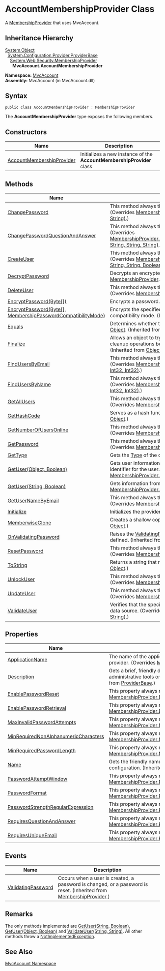 AccountMembershipProvider Class
===============================
A [MembershipProvider][1] that uses MvcAccount.


Inheritance Hierarchy
---------------------
[System.Object][2]  
  [System.Configuration.Provider.ProviderBase][3]  
    [System.Web.Security.MembershipProvider][1]  
      **MvcAccount.AccountMembershipProvider**  

**Namespace:** [MvcAccount][4]  
**Assembly:** MvcAccount (in MvcAccount.dll)

Syntax
------

```csharp
public class AccountMembershipProvider : MembershipProvider
```

The **AccountMembershipProvider** type exposes the following members.


Constructors
------------

Name                           | Description                                                           
------------------------------ | --------------------------------------------------------------------- 
[AccountMembershipProvider][5] | Initializes a new instance of the **AccountMembershipProvider** class 


Methods
-------

Name                                                               | Description                                                                                                                                                                                 
------------------------------------------------------------------ | ------------------------------------------------------------------------------------------------------------------------------------------------------------------------------------------- 
[ChangePassword][6]                                                | This method always throws a [NotImplementedException][7]. (Overrides [MembershipProvider.ChangePassword(String, String, String)][8].)                                                       
[ChangePasswordQuestionAndAnswer][9]                               | This method always throws a [NotImplementedException][7]. (Overrides [MembershipProvider.ChangePasswordQuestionAndAnswer(String, String, String, String)][10].)                             
[CreateUser][11]                                                   | This method always throws a [NotImplementedException][7]. (Overrides [MembershipProvider.CreateUser(String, String, String, String, String, Boolean, Object, MembershipCreateStatus)][12].) 
[DecryptPassword][13]                                              | Decrypts an encrypted password. (Inherited from [MembershipProvider][1].)                                                                                                                   
[DeleteUser][14]                                                   | This method always throws a [NotImplementedException][7]. (Overrides [MembershipProvider.DeleteUser(String, Boolean)][15].)                                                                 
[EncryptPassword(Byte[])][16]                                      | Encrypts a password. (Inherited from [MembershipProvider][1].)                                                                                                                              
[EncryptPassword(Byte[], MembershipPasswordCompatibilityMode)][17] | Encrypts the specified password using the specified password-compatibility mode. (Inherited from [MembershipProvider][1].)                                                                  
[Equals][18]                                                       | Determines whether the specified [Object][2] is equal to the current [Object][2]. (Inherited from [Object][2].)                                                                             
[Finalize][19]                                                     | Allows an object to try to free resources and perform other cleanup operations before it is reclaimed by garbage collection. (Inherited from [Object][2].)                                  
[FindUsersByEmail][20]                                             | This method always throws a [NotImplementedException][7]. (Overrides [MembershipProvider.FindUsersByEmail(String, Int32, Int32, Int32)][21].)                                               
[FindUsersByName][22]                                              | This method always throws a [NotImplementedException][7]. (Overrides [MembershipProvider.FindUsersByName(String, Int32, Int32, Int32)][23].)                                                
[GetAllUsers][24]                                                  | This method always throws a [NotImplementedException][7]. (Overrides [MembershipProvider.GetAllUsers(Int32, Int32, Int32)][25].)                                                            
[GetHashCode][26]                                                  | Serves as a hash function for a particular type. (Inherited from [Object][2].)                                                                                                              
[GetNumberOfUsersOnline][27]                                       | This method always throws a [NotImplementedException][7]. (Overrides [MembershipProvider.GetNumberOfUsersOnline()][28].)                                                                    
[GetPassword][29]                                                  | This method always throws a [NotImplementedException][7]. (Overrides [MembershipProvider.GetPassword(String, String)][30].)                                                                 
[GetType][31]                                                      | Gets the [Type][32] of the current instance. (Inherited from [Object][2].)                                                                                                                  
[GetUser(Object, Boolean)][33]                                     | Gets user information from the data source based on the unique identifier for the user. (Overrides [MembershipProvider.GetUser(Object, Boolean)][34].)                                      
[GetUser(String, Boolean)][35]                                     | Gets information from the data source for a user. (Overrides [MembershipProvider.GetUser(String, Boolean)][36].)                                                                            
[GetUserNameByEmail][37]                                           | This method always throws a [NotImplementedException][7]. (Overrides [MembershipProvider.GetUserNameByEmail(String)][38].)                                                                  
[Initialize][39]                                                   | Initializes the provider. (Inherited from [ProviderBase][3].)                                                                                                                               
[MemberwiseClone][40]                                              | Creates a shallow copy of the current [Object][2]. (Inherited from [Object][2].)                                                                                                            
[OnValidatingPassword][41]                                         | Raises the [ValidatingPassword][42] event if an event handler has been defined. (Inherited from [MembershipProvider][1].)                                                                   
[ResetPassword][43]                                                | This method always throws a [NotImplementedException][7]. (Overrides [MembershipProvider.ResetPassword(String, String)][44].)                                                               
[ToString][45]                                                     | Returns a string that represents the current object. (Inherited from [Object][2].)                                                                                                          
[UnlockUser][46]                                                   | This method always throws a [NotImplementedException][7]. (Overrides [MembershipProvider.UnlockUser(String)][47].)                                                                          
[UpdateUser][48]                                                   | This method always throws a [NotImplementedException][7]. (Overrides [MembershipProvider.UpdateUser(MembershipUser)][49].)                                                                  
[ValidateUser][50]                                                 | Verifies that the specified user name and password exist in the data source. (Overrides [MembershipProvider.ValidateUser(String, String)][51].)                                             


Properties
----------

Name                                       | Description                                                                                                                                         
------------------------------------------ | --------------------------------------------------------------------------------------------------------------------------------------------------- 
[ApplicationName][52]                      | The name of the application using the custom membership provider. (Overrides [MembershipProvider.ApplicationName][53].)                             
[Description][54]                          | Gets a brief, friendly description suitable for display in administrative tools or other user interfaces (UIs). (Inherited from [ProviderBase][3].) 
[EnablePasswordReset][55]                  | This property always returns false. (Overrides [MembershipProvider.EnablePasswordReset][56].)                                                       
[EnablePasswordRetrieval][57]              | This property always returns false. (Overrides [MembershipProvider.EnablePasswordRetrieval][58].)                                                   
[MaxInvalidPasswordAttempts][59]           | This property always returns 0. (Overrides [MembershipProvider.MaxInvalidPasswordAttempts][60].)                                                    
[MinRequiredNonAlphanumericCharacters][61] | This property always returns 0. (Overrides [MembershipProvider.MinRequiredNonAlphanumericCharacters][62].)                                          
[MinRequiredPasswordLength][63]            | This property always returns 0. (Overrides [MembershipProvider.MinRequiredPasswordLength][64].)                                                     
[Name][65]                                 | Gets the friendly name used to refer to the provider during configuration. (Inherited from [ProviderBase][3].)                                      
[PasswordAttemptWindow][66]                | This property always returns 0. (Overrides [MembershipProvider.PasswordAttemptWindow][67].)                                                         
[PasswordFormat][68]                       | This property always returns [Clear][69]. (Overrides [MembershipProvider.PasswordFormat][70].)                                                      
[PasswordStrengthRegularExpression][71]    | This property always returns null. (Overrides [MembershipProvider.PasswordStrengthRegularExpression][72].)                                          
[RequiresQuestionAndAnswer][73]            | This property always returns false. (Overrides [MembershipProvider.RequiresQuestionAndAnswer][74].)                                                 
[RequiresUniqueEmail][75]                  | This property always return false. (Overrides [MembershipProvider.RequiresUniqueEmail][76].)                                                        


Events
------

Name                     | Description                                                                                                             
------------------------ | ----------------------------------------------------------------------------------------------------------------------- 
[ValidatingPassword][42] | Occurs when a user is created, a password is changed, or a password is reset. (Inherited from [MembershipProvider][1].) 


Remarks
-------
 The only methods implemented are [GetUser(String, Boolean)][35], [GetUser(Object, Boolean)][33] and [ValidateUser(String, String)][50]. All other methods throw a [NotImplementedException][7]. 

See Also
--------
[MvcAccount Namespace][4]  

[1]: http://msdn.microsoft.com/en-us/library/sfka4yf8
[2]: http://msdn.microsoft.com/en-us/library/e5kfa45b
[3]: http://msdn.microsoft.com/en-us/library/5x9wbz2y
[4]: ../README.md
[5]: _ctor.md
[6]: ChangePassword.md
[7]: http://msdn.microsoft.com/en-us/library/6byb74h9
[8]: http://msdn.microsoft.com/en-us/library/bdt44e91
[9]: ChangePasswordQuestionAndAnswer.md
[10]: http://msdn.microsoft.com/en-us/library/hdwf5syf
[11]: CreateUser.md
[12]: http://msdn.microsoft.com/en-us/library/ms152040
[13]: http://msdn.microsoft.com/en-us/library/ms152041
[14]: DeleteUser.md
[15]: http://msdn.microsoft.com/en-us/library/9y0e13b2
[16]: http://msdn.microsoft.com/en-us/library/ms152042
[17]: http://msdn.microsoft.com/en-us/library/dd384926
[18]: http://msdn.microsoft.com/en-us/library/bsc2ak47
[19]: http://msdn.microsoft.com/en-us/library/4k87zsw7
[20]: FindUsersByEmail.md
[21]: http://msdn.microsoft.com/en-us/library/96e54ch9
[22]: FindUsersByName.md
[23]: http://msdn.microsoft.com/en-us/library/89e8kx21
[24]: GetAllUsers.md
[25]: http://msdn.microsoft.com/en-us/library/eab6t4cc
[26]: http://msdn.microsoft.com/en-us/library/zdee4b3y
[27]: GetNumberOfUsersOnline.md
[28]: http://msdn.microsoft.com/en-us/library/5z4s4edy
[29]: GetPassword.md
[30]: http://msdn.microsoft.com/en-us/library/67dkyyt9
[31]: http://msdn.microsoft.com/en-us/library/dfwy45w9
[32]: http://msdn.microsoft.com/en-us/library/42892f65
[33]: GetUser.md
[34]: http://msdn.microsoft.com/en-us/library/ms152044
[35]: GetUser_1.md
[36]: http://msdn.microsoft.com/en-us/library/bwzxkby7
[37]: GetUserNameByEmail.md
[38]: http://msdn.microsoft.com/en-us/library/57hsxfsd
[39]: http://msdn.microsoft.com/en-us/library/h5sw72ew
[40]: http://msdn.microsoft.com/en-us/library/57ctke0a
[41]: http://msdn.microsoft.com/en-us/library/ms152046
[42]: http://msdn.microsoft.com/en-us/library/ms152058
[43]: ResetPassword.md
[44]: http://msdn.microsoft.com/en-us/library/xfk80t55
[45]: http://msdn.microsoft.com/en-us/library/7bxwbwt2
[46]: UnlockUser.md
[47]: http://msdn.microsoft.com/en-us/library/ms152047
[48]: UpdateUser.md
[49]: http://msdn.microsoft.com/en-us/library/3b6421tx
[50]: ValidateUser.md
[51]: http://msdn.microsoft.com/en-us/library/05d03b82
[52]: ApplicationName.md
[53]: http://msdn.microsoft.com/en-us/library/tb1kfc28
[54]: http://msdn.microsoft.com/en-us/library/ms135292
[55]: EnablePasswordReset.md
[56]: http://msdn.microsoft.com/en-us/library/yc26ahtx
[57]: EnablePasswordRetrieval.md
[58]: http://msdn.microsoft.com/en-us/library/cf2xwfk2
[59]: MaxInvalidPasswordAttempts.md
[60]: http://msdn.microsoft.com/en-us/library/ms152049
[61]: MinRequiredNonAlphanumericCharacters.md
[62]: http://msdn.microsoft.com/en-us/library/ms152050
[63]: MinRequiredPasswordLength.md
[64]: http://msdn.microsoft.com/en-us/library/ms152051
[65]: http://msdn.microsoft.com/en-us/library/7ahd1sxb
[66]: PasswordAttemptWindow.md
[67]: http://msdn.microsoft.com/en-us/library/ms152052
[68]: PasswordFormat.md
[69]: http://msdn.microsoft.com/en-us/library/fx3ae0xh
[70]: http://msdn.microsoft.com/en-us/library/ms152053
[71]: PasswordStrengthRegularExpression.md
[72]: http://msdn.microsoft.com/en-us/library/ms152054
[73]: RequiresQuestionAndAnswer.md
[74]: http://msdn.microsoft.com/en-us/library/yda8bsea
[75]: RequiresUniqueEmail.md
[76]: http://msdn.microsoft.com/en-us/library/ms152055